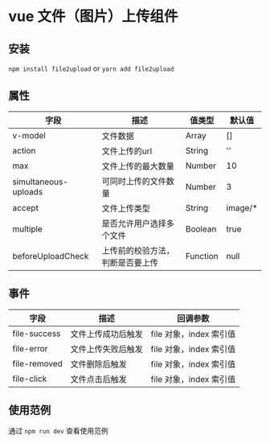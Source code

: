 # vue 文件（图片）上传组件

## 安装
`npm install file2upload` or `yarn add file2upload`

## 属性
|字段|描述|值类型|默认值|
|-|-|-|-|
|v-model|文件数据|Array|[]|
|action|文件上传的url|String|''|
|max|文件上传的最大数量|Number|10|
|simultaneous-uploads|可同时上传的文件数量|Number|3|
|accept|文件上传类型|String|image/*|
|multiple|是否允许用户选择多个文件|Boolean|true|
|beforeUploadCheck|上传前的校验方法，判断是否要上传|Function|null|

## 事件
|字段|描述|回调参数
|-|-|-|
|file-success|文件上传成功后触发|file 对象，index 索引值
|file-error|文件上传失败后触发|file 对象，index 索引值
|file-removed|文件删除后触发|file 对象，index 索引值
|file-click|文件点击后触发|file 对象，index 索引值

## 使用范例
通过 `npm run dev` 查看使用范例

